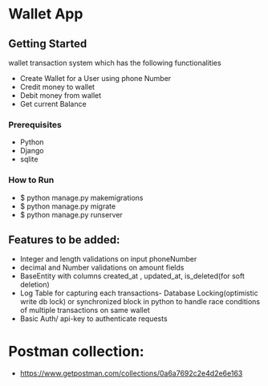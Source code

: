 # Wallet App

## Getting Started
wallet transaction system which has the following functionalities

- Create Wallet for a User using phone Number
- Credit money to wallet
- Debit money from wallet
- Get current Balance

### Prerequisites
 - Python
 - Django
 - sqlite

### How to Run
 - $ python manage.py makemigrations
 - $ python manage.py migrate
 - $ python manage.py runserver

## Features to be added:
 - Integer and length validations on input phoneNumber
 - decimal and Number validations on amount fields
 - BaseEntity with columns created_at , updated_at, is_deleted(for soft deletion)
 - Log Table for capturing each transactions- Database Locking(optimistic write db lock) or synchronized block in python to handle race conditions of multiple transactions on same wallet
 - Basic Auth/ api-key to authenticate requests


# Postman collection: 
- https://www.getpostman.com/collections/0a6a7692c2e4d2e6e163



